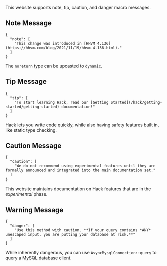This website supports note, tip, caution, and danger macro messages.

## Note Message
```yamlmeta
{
  "note": [
    "This change was introduced in [HHVM 4.136](https://hhvm.com/blog/2021/11/19/hhvm-4.136.html)."
  ]
}
```

The `noreturn` type can be upcasted to `dynamic`.

## Tip Message
```yamlmeta
{
  "tip": [
    "To start learning Hack, read our [Getting Started](/hack/getting-started/getting-started) documentation!"
  ]
}
```
Hack lets you write code quickly, while also having safety features built in, like static type checking.

## Caution Message
```yamlmeta
{
  "caution": [
    "We do not recommend using experimental features until they are formally announced and integrated into the main documentation set."
  ]
}
```

This website maintains documentation on Hack features that are in the *experimental* phase.

## Warning Message
```yamlmeta
{
  "danger": [
    "Use this method with caution. **If your query contains *ANY* unescaped input, you are putting your database at risk.**"
  ]
}
```

While inherently dangerous, you can use `AsyncMysqlConnection::query` to query a MySQL database client.
